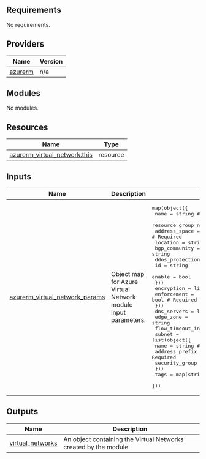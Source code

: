<!-- BEGIN_TF_DOCS -->
<!-- markdown-table-prettify-ignore-start -->
## Requirements

No requirements.

## Providers

| Name | Version |
|------|---------|
| <a name="provider_azurerm"></a> [azurerm](#provider\_azurerm) | n/a |

## Modules

No modules.

## Resources

| Name | Type |
|------|------|
| [azurerm_virtual_network.this](https://registry.terraform.io/providers/hashicorp/azurerm/latest/docs/resources/virtual_network) | resource |

## Inputs

| Name | Description | Type | Default | Required |
|------|-------------|------|---------|:--------:|
| <a name="input_azurerm_virtual_network_params"></a> [azurerm\_virtual\_network\_params](#input\_azurerm\_virtual\_network\_params) | Object map for Azure Virtual Network module input parameters. | <pre>map(object({<br>    name                = string       # Required<br>    resource_group_name = string       # Required<br>    address_space       = list(string) # Required<br>    location            = string       # Required<br>    bgp_community       = string<br>    ddos_protection_plan = list(object({<br>      id     = string<br>      enable = bool<br>    }))<br>    encryption = list(object({<br>      enforcement = bool # Required<br>    }))<br>    dns_servers             = list(string)<br>    edge_zone               = string<br>    flow_timeout_in_minutes = number<br>    subnet = list(object({<br>      name           = string # Required<br>      address_prefix = string # Required<br>      security_group = string<br>    }))<br>    tags = map(string)<br>  }))</pre> | n/a | yes |

## Outputs

| Name | Description |
|------|-------------|
| <a name="output_virtual_networks"></a> [virtual\_networks](#output\_virtual\_networks) | An object containing the Virtual Networks created by the module. |
<!-- markdown-table-prettify-ignore-end -->

<!-- END_TF_DOCS -->